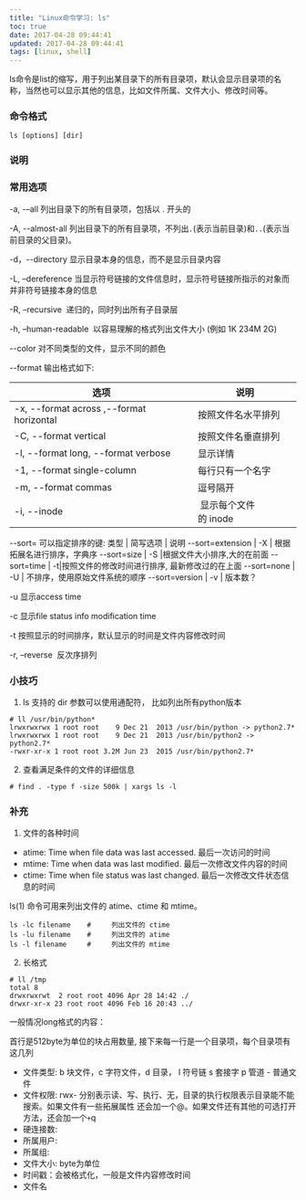 ```yaml
---
title: "Linux命令学习: ls"
toc: true
date: 2017-04-28 09:44:41
updated: 2017-04-28 09:44:41
tags: [linux, shell]
---
```


ls命令是list的缩写，用于列出某目录下的所有目录项，默认会显示目录项的名称，当然也可以显示其他的信息，比如文件所属、文件大小、修改时间等。

<!--more-->

### 命令格式

```shell
ls [options] [dir]
```

### 说明


### 常用选项

-a, -–all
列出目录下的所有目录项，包括以 . 开头的

-A, --almost-all
列出目录下的所有目录项，不列出`.`(表示当前目录)和`..`(表示当前目录的父目录)。

-d，--directory
显示目录本身的信息，而不是显示目录内容

-L, –dereference
当显示符号链接的文件信息时，显示符号链接所指示的对象而并非符号链接本身的信息

-R, –recursive 
递归的，同时列出所有子目录层

-h, –human-readable 
以容易理解的格式列出文件大小 (例如 1K 234M 2G)

--color 
对不同类型的文件，显示不同的颜色

--format <type>
输出格式如下: 

选项  | 说明
-----|-----
-x, --format across ,--format horizontal | 按照文件名水平排列
-C, --format vertical | 按照文件名垂直排列
-l, --format long, --format verbose | 显示详情
-1, --format single-column | 每行只有一个名字
-m, --format commas | 逗号隔开
-i, --inode | 显示每个文件的 inode 

--sort=<type>
可以指定排序的键:
类型 | 简写选项 | 说明
--sort=extension | -X | 根据拓展名进行排序，字典序
--sort=size | -S |根据文件大小排序,大的在前面
--sort=time | -t|按照文件的修改时间进行排序, 最新修改过的在上面
--sort=none | -U | 不排序，使用原始文件系统的顺序
--sort=version | -v | 版本数？

-u
显示access time

-c
显示file status info modification time

-t
按照显示的时间排序，默认显示的时间是文件内容修改时间

-r, –reverse 
反次序排列


### 小技巧

1. ls 支持的 dir 参数可以使用通配符， 比如列出所有python版本

```shell
# ll /usr/bin/python*
lrwxrwxrwx 1 root root    9 Dec 21  2013 /usr/bin/python -> python2.7*
lrwxrwxrwx 1 root root    9 Dec 21  2013 /usr/bin/python2 -> python2.7*
-rwxr-xr-x 1 root root 3.2M Jun 23  2015 /usr/bin/python2.7*
```

2. 查看满足条件的文件的详细信息

```shell
# find . -type f -size 500k | xargs ls -l
```


### 补充

1. 文件的各种时间

- atime: Time when file data was last accessed. 最后一次访问的时间
- mtime: Time when data was last modified. 最后一次修改文件内容的时间
- ctime: Time when file status was last changed. 最后一次修改文件状态信息的时间

ls(1) 命令可用来列出文件的 atime、ctime 和 mtime。
```shell
ls -lc filename    #     列出文件的 ctime
ls -lu filename    #     列出文件的 atime
ls -l filename     #     列出文件的 mtime
```

2. 长格式
```shell
# ll /tmp
total 8
drwxrwxrwt  2 root root 4096 Apr 28 14:42 ./
drwxr-xr-x 23 root root 4096 Feb 16 20:43 ../
```

一般情况long格式的内容：

首行是512byte为单位的块占用数量,
接下来每一行是一个目录项，每个目录项有这几列

- 文件类型: b 块文件，c 字符文件，d 目录， l 符号链 s 套接字 p 管道 - 普通文件
- 文件权限: rwx- 分别表示读、写、执行、无，目录的执行权限表示目录能不能搜索。如果文件有一些拓展属性 还会加一个@。如果文件还有其他的可选打开方法，还会加一个`+`q
- 硬连接数:
- 所属用户:
- 所属组:
- 文件大小: byte为单位
- 时间戳：会被格式化，一般是文件内容修改时间
- 文件名